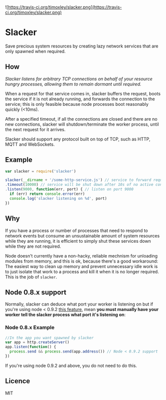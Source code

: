 ![https://travis-ci.org/timoxley/slacker.png](https://travis-ci.org/timoxley/slacker.png)

# Slacker

Save precious system resources by creating lazy network services that are only spawned when required.

## How

*Slacker listens for arbitrary TCP connections on behalf of your 
resource hungry processes, allowing them to remain dormant until
required.*

When a request for that service comes in, slacker buffers the request, 
boots the service if it is not already running,
and forwards the connection to the service; this is only feasible because
node processes boot reasonably quickly (<10ms). 

After a specified timeout, if all the connections are closed and there
are no new connections, slacker will shutdown/terminate the 
worker process, until the next request for it arrives.

Slacker should support any protocol built on top of TCP, such as
HTTP, MQTT and WebSockets.

## Example

```js
var slacker = require('slacker')

slacker(__dirname + '/some-http-service.js') // service to forward requests to
.timeout(10000) // service will be shut down after 10s of no active connections (default)
.listen(9000, function(err, port) { // listen on port 9000
  if (err) return console.error(err)
  console.log('slacker listening on %d', port)
})

```

## Why

If you have a process or number of processes that need to respond to network events
but consume an unsustainable amount of system resources while they are
running, it is efficient to simply shut these services down while
they are not required. 

Node doesn't currently have a non-hacky, reliable mechnism for unloading modules 
from memory, and this is ok, because there's a good workaround: The easiest 
way to clean up memory and prevent unnecessary idle work is to just isolate
that work to a process and kill it when it is no longer required. This
is the job of `slacker`.

## Node 0.8.x support

Normally, slacker can deduce what port your worker is listening on
but if you're using node < 0.9.2 [this feature](https://github.com/joyent/node/pull/4104),
mean **you must manually have your worker tell the slacker process what port
it's listening on**:

### Node 0.8.x Example

```js
//In the app you want spawned by slacker
var app = http.createServer()
app.listen(function() {
  process.send && process.send(app.address()) // Node < 0.9.2 support
})

```

If you're using node 0.9.2 and above, you do not need to do this.

## Licence

MIT
